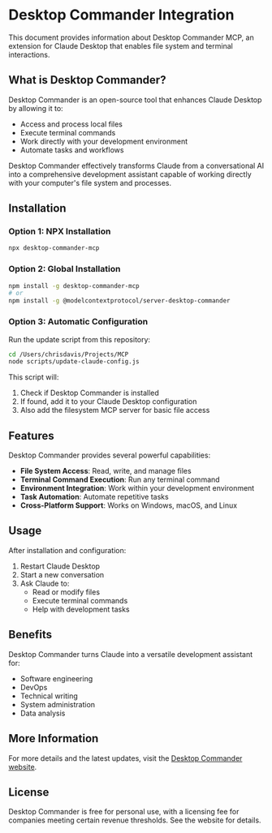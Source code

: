# Desktop Commander Integration

This document provides information about Desktop Commander MCP, an extension for Claude Desktop that enables file system and terminal interactions.

## What is Desktop Commander?

Desktop Commander is an open-source tool that enhances Claude Desktop by allowing it to:

- Access and process local files
- Execute terminal commands
- Work directly with your development environment
- Automate tasks and workflows

Desktop Commander effectively transforms Claude from a conversational AI into a comprehensive development assistant capable of working directly with your computer's file system and processes.

## Installation

### Option 1: NPX Installation

```bash
npx desktop-commander-mcp
```

### Option 2: Global Installation

```bash
npm install -g desktop-commander-mcp
# or
npm install -g @modelcontextprotocol/server-desktop-commander
```

### Option 3: Automatic Configuration

Run the update script from this repository:

```bash
cd /Users/chrisdavis/Projects/MCP
node scripts/update-claude-config.js
```

This script will:
1. Check if Desktop Commander is installed
2. If found, add it to your Claude Desktop configuration
3. Also add the filesystem MCP server for basic file access

## Features

Desktop Commander provides several powerful capabilities:

- **File System Access**: Read, write, and manage files
- **Terminal Command Execution**: Run any terminal command
- **Environment Integration**: Work within your development environment
- **Task Automation**: Automate repetitive tasks
- **Cross-Platform Support**: Works on Windows, macOS, and Linux

## Usage

After installation and configuration:

1. Restart Claude Desktop
2. Start a new conversation
3. Ask Claude to:
   - Read or modify files
   - Execute terminal commands
   - Help with development tasks

## Benefits

Desktop Commander turns Claude into a versatile development assistant for:

- Software engineering
- DevOps
- Technical writing
- System administration
- Data analysis

## More Information

For more details and the latest updates, visit the [Desktop Commander website](https://desktopcommander.app/).

## License

Desktop Commander is free for personal use, with a licensing fee for companies meeting certain revenue thresholds. See the website for details.